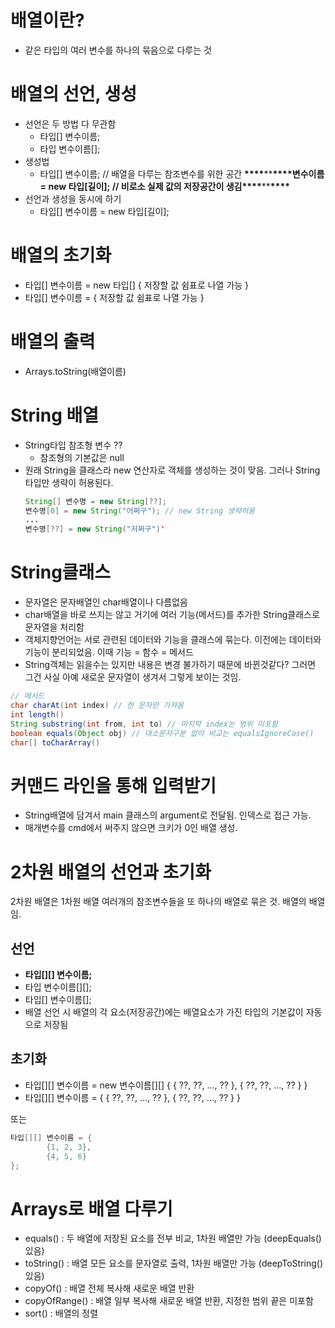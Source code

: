 # 배열이란?

- 같은 타입의 여러 변수를 하나의 묶음으로 다루는 것

# 배열의 선언, 생성

- 선언은 두 방법 다 무관함
  - 타입[] 변수이름;
  - 타입 변수이름[];
- 생성법
  - 타입[] 변수이름; // 배열을 다루는 참조변수를 위한 공간
    ******\*\*\*\*******\*\*******\*\*\*\*******변수이름 = new 타입[길이]; // 비로소 실제 값의 저장공간이 생김******\*\*\*\*******\*\*******\*\*\*\*******
- 선언과 생성을 동시에 하기
  - 타입[] 변수이름 = new 타입[길이];

# 배열의 초기화

- 타입[] 변수이름 = new 타입[] { 저장할 값 쉼표로 나열 가능 }
- 타입[] 변수이름 = { 저장할 값 쉼표로 나열 가능 }

# 배열의 출력

- Arrays.toString(배열이름)

# String 배열

- String타입 참조형 변수 ??
  - 참조형의 기본값은 null
- 원래 String을 클래스라 new 연산자로 객체를 생성하는 것이 맞음. 그러나 String 타입만 생략이 허용된다.
  ```java
  String[] 변수명 = new String[??];
  변수명[0] = new String("어쩌구"); // new String 생략허용
  ...
  변수명[??] = new String("저쩌구")'
  ```

# String클래스

- 문자열은 문자배열인 char배열이나 다름없음
- char배열을 바로 쓰지는 않고 거기에 여러 기능(메서드)를 추가한 String클래스로 문자열을 처리함
- 객체지향언어는 서로 관련된 데이터와 기능을 클래스에 묶는다. 이전에는 데이터와 기능이 분리되었음. 이때 기능 = 함수 = 메서드
- String객체는 읽을수는 있지만 내용은 변경 불가하기 때문에 바뀐것같다? 그러면 그건 사실 아예 새로운 문자열이 생겨서 그렇게 보이는 것임.

```java
// 메서드
char charAt(int index) // 한 문자만 가져옴
int length()
String substring(int from, int to) // 마지막 index는 범위 미포함
boolean equals(Object obj) // 대소문자구분 없이 비교는 equalsIgnoreCase()
char[] toCharArray()

```

# 커맨드 라인을 통해 입력받기

- String배열에 담겨서 main 클래스의 argument로 전달됨. 인덱스로 접근 가능.
- 매개변수를 cmd에서 써주지 않으면 크키가 0인 배열 생성.

# 2차원 배열의 선언과 초기화

2차원 배열은 1차원 배열 여러개의 참조변수들을 또 하나의 배열로 묶은 것. 배열의 배열임.

## 선언

- **타입[][] 변수이름;**
- 타입 변수이름[][];
- 타입[] 변수이름[];
- 배열 선언 시 배열의 각 요소(저장공간)에는 배열요소가 가진 타입의 기본값이 자동으로 저장됨

## 초기화

- 타입[][] 변수이름 = new 변수이름[][] { { ??, ??, …, ?? }, { ??, ??, …, ?? } }
- 타입[][] 변수이름 = { { ??, ??, …, ?? }, { ??, ??, …, ?? } }

또는

```java
타입[][] 변수이름 = {
		{1, 2, 3},
		{4, 5, 6}
};
```

# Arrays로 배열 다루기

- equals() : 두 배열에 저장된 요소를 전부 비교, 1차원 배열만 가능 (deepEquals() 있음)
- toString() : 배열 모든 요소를 문자열로 출력, 1차원 배열만 가능 (deepToString() 있음)
- copyOf() : 배열 전체 복사해 새로운 배열 반환
- copyOfRange() : 배열 일부 복사해 새로운 배열 반환, 지정한 범위 끝은 미포함
- sort() : 배열의 정렬
